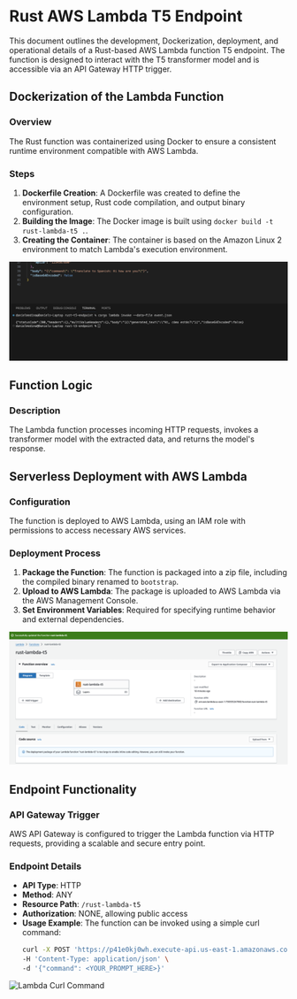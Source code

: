 # Rust AWS Lambda T5 Endpoint

This document outlines the development, Dockerization, deployment, and operational details of a Rust-based AWS Lambda function T5 endpoint. The function is designed to interact with the T5 transformer model and is accessible via an API Gateway HTTP trigger.

## Dockerization of the Lambda Function

### Overview
The Rust function was containerized using Docker to ensure a consistent runtime environment compatible with AWS Lambda.

### Steps
1. **Dockerfile Creation**: A Dockerfile was created to define the environment setup, Rust code compilation, and output binary configuration.
2. **Building the Image**: The Docker image is built using `docker build -t rust-lambda-t5 .`.
3. **Creating the Container**: The container is based on the Amazon Linux 2 environment to match Lambda's execution environment.

![Lambda Invocation](lambda-invocation.png)

## Function Logic

### Description
The Lambda function processes incoming HTTP requests, invokes a transformer model with the extracted data, and returns the model's response.

## Serverless Deployment with AWS Lambda

### Configuration
The function is deployed to AWS Lambda, using an IAM role with permissions to access necessary AWS services.

### Deployment Process
1. **Package the Function**: The function is packaged into a zip file, including the compiled binary renamed to `bootstrap`.
2. **Upload to AWS Lambda**: The package is uploaded to AWS Lambda via the AWS Management Console.
3. **Set Environment Variables**: Required for specifying runtime behavior and external dependencies.

![Lambda Screenshot](lambda-t5-ss.png)

## Endpoint Functionality

### API Gateway Trigger
AWS API Gateway is configured to trigger the Lambda function via HTTP requests, providing a scalable and secure entry point.

### Endpoint Details
- **API Type**: HTTP
- **Method**: ANY
- **Resource Path**: `/rust-lambda-t5`
- **Authorization**: NONE, allowing public access
- **Usage Example**: The function can be invoked using a simple curl command:
   ```bash
   curl -X POST 'https://p41e0kj0wh.execute-api.us-east-1.amazonaws.com/default/rust-lambda-t5?name=world' \
   -H 'Content-Type: application/json' \
   -d '{"command": <YOUR_PROMPT_HERE>}'

![Lambda Curl Command](curl-t5-ss.png)
